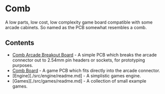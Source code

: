 # Comb

A low parts, low cost, low complexity game board compatible with some arcade cabinets.  So named as the PCB somewhat resembles a comb.

## Contents

- [Comb Arcade Breakout Board](./src/comb-arcade-breakout-board/readme.md) - A simple PCB which breaks the arcade connector out to 2.54mm pin headers or sockets, for prototyping purposes.
- [Comb Board](./src/comb-board/readme.md) - A game PCB which fits directly into the arcade connector.
- [Engine][./src/engine/readme.md] - A simplistic games engine.
- [Games][./src/games/readme.md] - A collection of small example games.
